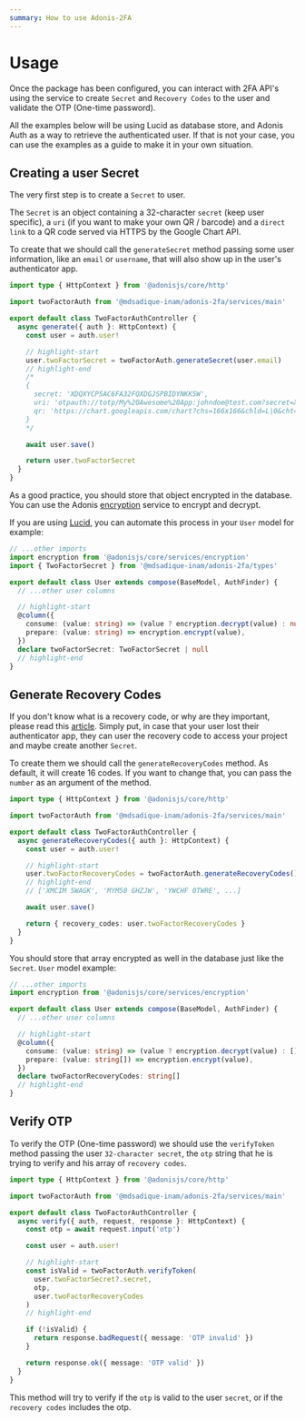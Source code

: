 ```yaml
---
summary: How to use Adonis-2FA
---
```


# Usage

Once the package has been configured, you can interact with 2FA API's using the service to create `Secret` and `Recovery Codes` to the user and validate the OTP (One-time password).

All the examples below will be using Lucid as database store, and Adonis Auth as a way to retrieve the authenticated user. If that is not your case, you can use the examples as a guide to make it in your own situation.

## Creating a user Secret

The very first step is to create a `Secret` to user.

The `Secret` is an object containing a 32-character `secret` (keep user specific), a `uri` (if you want to make your own QR / barcode) and a `direct link` to a QR code served via HTTPS by the Google Chart API.

To create that we should call the `generateSecret` method passing some user information, like an `email` or `username`, that will also show up in the user's authenticator app.

```ts
import type { HttpContext } from '@adonisjs/core/http'

import twoFactorAuth from '@mdsadique-inam/adonis-2fa/services/main'

export default class TwoFactorAuthController {
  async generate({ auth }: HttpContext) {
    const user = auth.user!

    // highlight-start
    user.twoFactorSecret = twoFactorAuth.generateSecret(user.email)
    // highlight-end
    /*
    {
      secret: 'XDQXYCP5AC6FA32FQXDGJSPBIDYNKK5W',
      uri: 'otpauth://totp/My%20Awesome%20App:johndoe@test.com?secret=XDQXYCP5AC6FA32FQXDGJSPBIDYNKK5W&issuer=My%20Awesome%20App',
      qr: 'https://chart.googleapis.com/chart?chs=166x166&chld=L|0&cht=qr&chl=otpauth://totp/My%20Awesome%20App:johndoe%3Fsecret=XDQXYCP5AC6FA32FQXDGJSPBIDYNKK5W%26issuer=My%20Awesome%20App'
    }
    */

    await user.save()

    return user.twoFactorSecret
  }
}
```

As a good practice, you should store that object encrypted in the database. You can use the Adonis [encryption](https://docs.adonisjs.com/guides/encryption) service to encrypt and decrypt.

If you are using [Lucid](https://lucid.adonisjs.com/docs/introduction), you can automate this process in your `User` model for example:

```ts
// ...other imports
import encryption from '@adonisjs/core/services/encryption'
import { TwoFactorSecret } from '@mdsadique-inam/adonis-2fa/types'

export default class User extends compose(BaseModel, AuthFinder) {
  // ...other user columns

  // highlight-start
  @column({
    consume: (value: string) => (value ? encryption.decrypt(value) : null),
    prepare: (value: string) => encryption.encrypt(value),
  })
  declare twoFactorSecret: TwoFactorSecret | null
  // highlight-end
}
```

## Generate Recovery Codes

If you don't know what is a recovery code, or why are they important, please read this [article](https://support.authy.com/hc/en-us/articles/1260803525789-What-is-a-Recovery-or-Backup-Code). Simply put, in case that your user lost their authenticator app, they can user the recovery code to access your project and maybe create another `Secret`.

To create them we should call the `generateRecoveryCodes` method. As default, it will create 16 codes. If you want to change that, you can pass the `number` as an argument of the method.

```ts
import type { HttpContext } from '@adonisjs/core/http'

import twoFactorAuth from '@mdsadique-inam/adonis-2fa/services/main'

export default class TwoFactorAuthController {
  async generateRecoveryCodes({ auth }: HttpContext) {
    const user = auth.user!

    // highlight-start
    user.twoFactorRecoveryCodes = twoFactorAuth.generateRecoveryCodes() // or .generateRecoveryCodes(32)
    // highlight-end
    // ['XMCIM 5WAGK', 'MYM50 GHZJW', 'YWCHF 0TWRE', ...]

    await user.save()

    return { recovery_codes: user.twoFactorRecoveryCodes }
  }
}
```

You should store that array encrypted as well in the database just like the `Secret`. `User` model example:

```ts
// ...other imports
import encryption from '@adonisjs/core/services/encryption'

export default class User extends compose(BaseModel, AuthFinder) {
  // ...other user columns

  // highlight-start
  @column({
    consume: (value: string) => (value ? encryption.decrypt(value) : []),
    prepare: (value: string[]) => encryption.encrypt(value),
  })
  declare twoFactorRecoveryCodes: string[]
  // highlight-end
}
```

## Verify OTP

To verify the OTP (One-time password) we should use the `verifyToken` method passing the user `32-character secret`, the `otp` string that he is trying to verify and his array of `recovery codes`.

```ts
import type { HttpContext } from '@adonisjs/core/http'

import twoFactorAuth from '@mdsadique-inam/adonis-2fa/services/main'

export default class TwoFactorAuthController {
  async verify({ auth, request, response }: HttpContext) {
    const otp = await request.input('otp')

    const user = auth.user!

    // highlight-start
    const isValid = twoFactorAuth.verifyToken(
      user.twoFactorSecret?.secret,
      otp,
      user.twoFactorRecoveryCodes
    )
    // highlight-end

    if (!isValid) {
      return response.badRequest({ message: 'OTP invalid' })
    }

    return response.ok({ message: 'OTP valid' })
  }
}
```

This method will try to verify if the `otp` is valid to the user `secret`, or if the `recovery codes` includes the otp.

